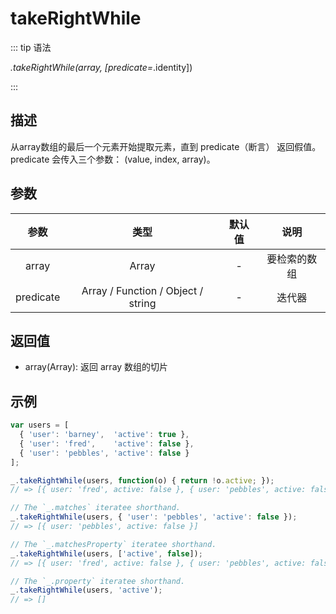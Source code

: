 # takeRightWhile

::: tip 语法

_.takeRightWhile(array, [predicate=_.identity])

:::

## 描述

从array数组的最后一个元素开始提取元素，直到 predicate（断言） 返回假值。predicate 会传入三个参数： (value, index, array)。

## 参数

|   参数    |                类型                | 默认值 |     说明     |
| :-------: | :--------------------------------: | :----: | :----------: |
|   array   |               Array                |   -    | 要检索的数组 |
| predicate | Array / Function / Object / string |   -    |    迭代器    |

## 返回值

+ array(Array): 返回 array 数组的切片

## 示例

```js
var users = [
  { 'user': 'barney',  'active': true },
  { 'user': 'fred',    'active': false },
  { 'user': 'pebbles', 'active': false }
];

_.takeRightWhile(users, function(o) { return !o.active; });
// => [{ user: 'fred', active: false }, { user: 'pebbles', active: false }]

// The `_.matches` iteratee shorthand.
_.takeRightWhile(users, { 'user': 'pebbles', 'active': false });
// => [{ user: 'pebbles', active: false }]

// The `_.matchesProperty` iteratee shorthand.
_.takeRightWhile(users, ['active', false]);
// => [{ user: 'fred', active: false }, { user: 'pebbles', active: false }]

// The `_.property` iteratee shorthand.
_.takeRightWhile(users, 'active');
// => []
```
